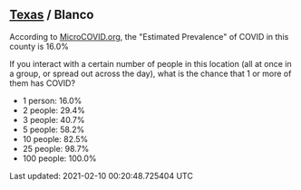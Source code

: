 
## [Texas](/united-states/texas) / Blanco

According to [MicroCOVID.org](http://microcovid.org),
the "Estimated Prevalence" of COVID in this county is 16.0%

If you interact with a certain number of people in this location
(all at once in a group, or spread out across the day), what is the chance that
1 or more of them has COVID?

- 1 person: 16.0%
- 2 people: 29.4%
- 3 people: 40.7%
- 5 people: 58.2%
- 10 people: 82.5%
- 25 people: 98.7%
- 100 people: 100.0%

Last updated: 2021-02-10 00:20:48.725404 UTC
